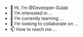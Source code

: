 - 👋 Hi, I’m @Developer-Gulab
- 👀 I’m interested in ...
- 🌱 I’m currently learning ...
- 💞️ I’m looking to collaborate on ...
- 📫 How to reach me ...

<!---
Developer-Gulab/Developer-Gulab is a ✨ special ✨ repository because its `README.md` (this file) appears on your GitHub profile.
You can click the Preview link to take a look at your changes.
--->
